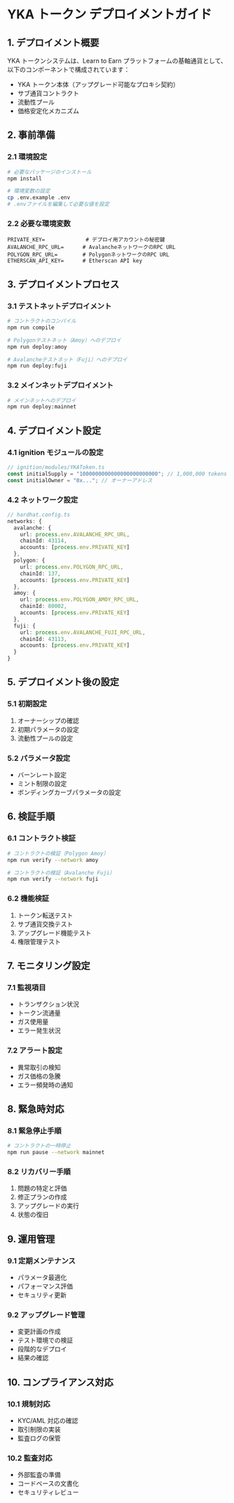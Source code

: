 # YKA トークン デプロイメントガイド

## 1. デプロイメント概要

YKA トークンシステムは、Learn to Earn プラットフォームの基軸通貨として、以下のコンポーネントで構成されています：

- YKA トークン本体（アップグレード可能なプロキシ契約）
- サブ通貨コントラクト
- 流動性プール
- 価格安定化メカニズム

## 2. 事前準備

### 2.1 環境設定

```bash
# 必要なパッケージのインストール
npm install

# 環境変数の設定
cp .env.example .env
# .envファイルを編集して必要な値を設定
```

### 2.2 必要な環境変数

```
PRIVATE_KEY=             # デプロイ用アカウントの秘密鍵
AVALANCHE_RPC_URL=      # AvalancheネットワークのRPC URL
POLYGON_RPC_URL=        # PolygonネットワークのRPC URL
ETHERSCAN_API_KEY=      # Etherscan API key
```

## 3. デプロイメントプロセス

### 3.1 テストネットデプロイメント

```bash
# コントラクトのコンパイル
npm run compile

# Polygonテストネット（Amoy）へのデプロイ
npm run deploy:amoy

# Avalancheテストネット（Fuji）へのデプロイ
npm run deploy:fuji
```

### 3.2 メインネットデプロイメント

```bash
# メインネットへのデプロイ
npm run deploy:mainnet
```

## 4. デプロイメント設定

### 4.1 ignition モジュールの設定

```typescript
// ignition/modules/YKAToken.ts
const initialSupply = "1000000000000000000000000"; // 1,000,000 tokens
const initialOwner = "0x..."; // オーナーアドレス
```

### 4.2 ネットワーク設定

```typescript
// hardhat.config.ts
networks: {
  avalanche: {
    url: process.env.AVALANCHE_RPC_URL,
    chainId: 43114,
    accounts: [process.env.PRIVATE_KEY]
  },
  polygon: {
    url: process.env.POLYGON_RPC_URL,
    chainId: 137,
    accounts: [process.env.PRIVATE_KEY]
  },
  amoy: {
    url: process.env.POLYGON_AMOY_RPC_URL,
    chainId: 80002,
    accounts: [process.env.PRIVATE_KEY]
  },
  fuji: {
    url: process.env.AVALANCHE_FUJI_RPC_URL,
    chainId: 43113,
    accounts: [process.env.PRIVATE_KEY]
  }
}
```

## 5. デプロイメント後の設定

### 5.1 初期設定

1. オーナーシップの確認
2. 初期パラメータの設定
3. 流動性プールの設定

### 5.2 パラメータ設定

- バーンレート設定
- ミント制限の設定
- ボンディングカーブパラメータの設定

## 6. 検証手順

### 6.1 コントラクト検証

```bash
# コントラクトの検証（Polygon Amoy）
npm run verify --network amoy

# コントラクトの検証（Avalanche Fuji）
npm run verify --network fuji
```

### 6.2 機能検証

1. トークン転送テスト
2. サブ通貨交換テスト
3. アップグレード機能テスト
4. 権限管理テスト

## 7. モニタリング設定

### 7.1 監視項目

- トランザクション状況
- トークン流通量
- ガス使用量
- エラー発生状況

### 7.2 アラート設定

- 異常取引の検知
- ガス価格の急騰
- エラー頻発時の通知

## 8. 緊急時対応

### 8.1 緊急停止手順

```bash
# コントラクトの一時停止
npm run pause --network mainnet
```

### 8.2 リカバリー手順

1. 問題の特定と評価
2. 修正プランの作成
3. アップグレードの実行
4. 状態の復旧

## 9. 運用管理

### 9.1 定期メンテナンス

- パラメータ最適化
- パフォーマンス評価
- セキュリティ更新

### 9.2 アップグレード管理

- 変更計画の作成
- テスト環境での検証
- 段階的なデプロイ
- 結果の確認

## 10. コンプライアンス対応

### 10.1 規制対応

- KYC/AML 対応の確認
- 取引制限の実装
- 監査ログの保管

### 10.2 監査対応

- 外部監査の準備
- コードベースの文書化
- セキュリティレビュー

